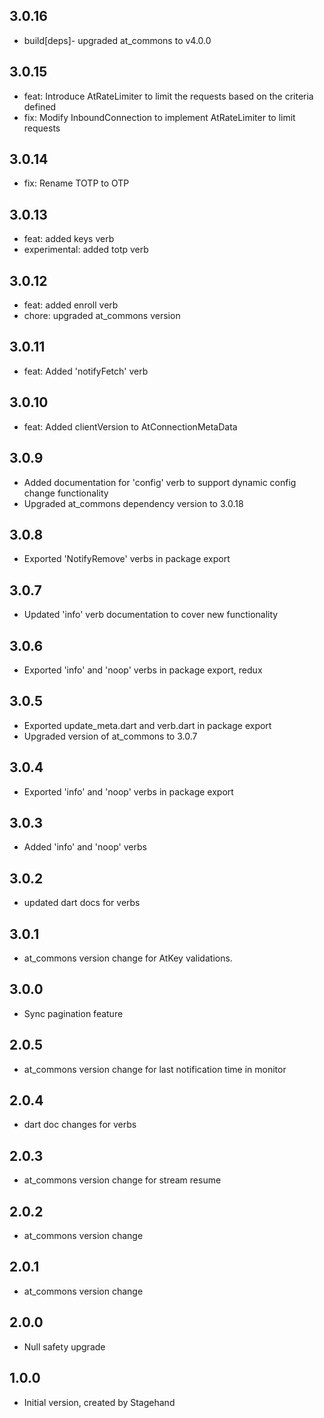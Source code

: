 ## 3.0.16
- build[deps]- upgraded at_commons to v4.0.0
## 3.0.15
- feat: Introduce AtRateLimiter to limit the requests based on the criteria defined
- fix: Modify InboundConnection to implement AtRateLimiter to limit requests
## 3.0.14
- fix: Rename TOTP to OTP
## 3.0.13
- feat: added keys verb
- experimental: added totp verb
## 3.0.12
- feat: added enroll verb
- chore: upgraded at_commons version
## 3.0.11
- feat: Added 'notifyFetch' verb
## 3.0.10
- feat: Added clientVersion to AtConnectionMetaData
## 3.0.9
- Added documentation for 'config' verb to support dynamic config change functionality
- Upgraded at_commons dependency version to 3.0.18
## 3.0.8
- Exported 'NotifyRemove' verbs in package export
## 3.0.7
- Updated 'info' verb documentation to cover new functionality
## 3.0.6
- Exported 'info' and 'noop' verbs in package export, redux
## 3.0.5
- Exported update_meta.dart and verb.dart in package export
- Upgraded version of at_commons to 3.0.7
## 3.0.4
- Exported 'info' and 'noop' verbs in package export
## 3.0.3
- Added 'info' and 'noop' verbs
## 3.0.2
- updated dart docs for verbs
## 3.0.1
- at_commons version change for AtKey validations.
## 3.0.0
- Sync pagination feature
## 2.0.5
- at_commons version change for last notification time in monitor
## 2.0.4
- dart doc changes for verbs
## 2.0.3
- at_commons version change for stream resume
## 2.0.2
- at_commons version change
## 2.0.1
- at_commons version change
## 2.0.0
- Null safety upgrade
## 1.0.0
- Initial version, created by Stagehand

